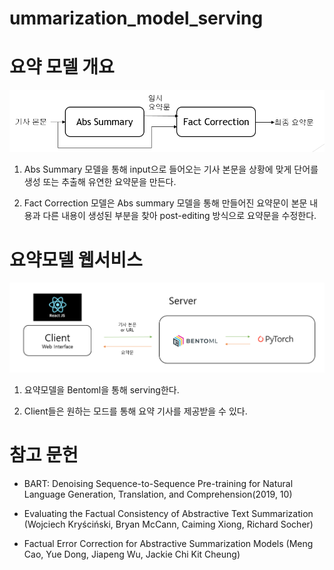 # ummarization_model_serving


# 요약 모델 개요
![개요](image/model.png)

1. Abs Summary 모델을 통해 input으로 들어오는 기사 본문을 상황에 맞게 단어를 생성 또는 추출해 유연한 요약문을 만든다.

2. Fact Correction 모델은 Abs summary 모델을 통해 만들어진 요약문이 본문 내용과 다른 내용이 생성된 부분을 찾아 post-editing 방식으로 요약문을 수정한다.

# 요약모델 웹서비스
![웹 개요](image/webservice.PNG)

1. 요약모델을 Bentoml을 통해 serving한다.

2. Client들은 원하는 모드를 통해 요약 기사를 제공받을 수 있다.


# 참고 문헌
- BART: Denoising Sequence-to-Sequence Pre-training for Natural Language Generation, 		Translation, and Comprehension(2019, 10)
	
- Evaluating the Factual Consistency of Abstractive Text Summarization (Wojciech Kryściński, 	Bryan McCann, Caiming Xiong, Richard Socher) 

- Factual Error Correction for Abstractive Summarization Models (Meng Cao, Yue Dong, 		Jiapeng Wu, Jackie Chi Kit Cheung)
